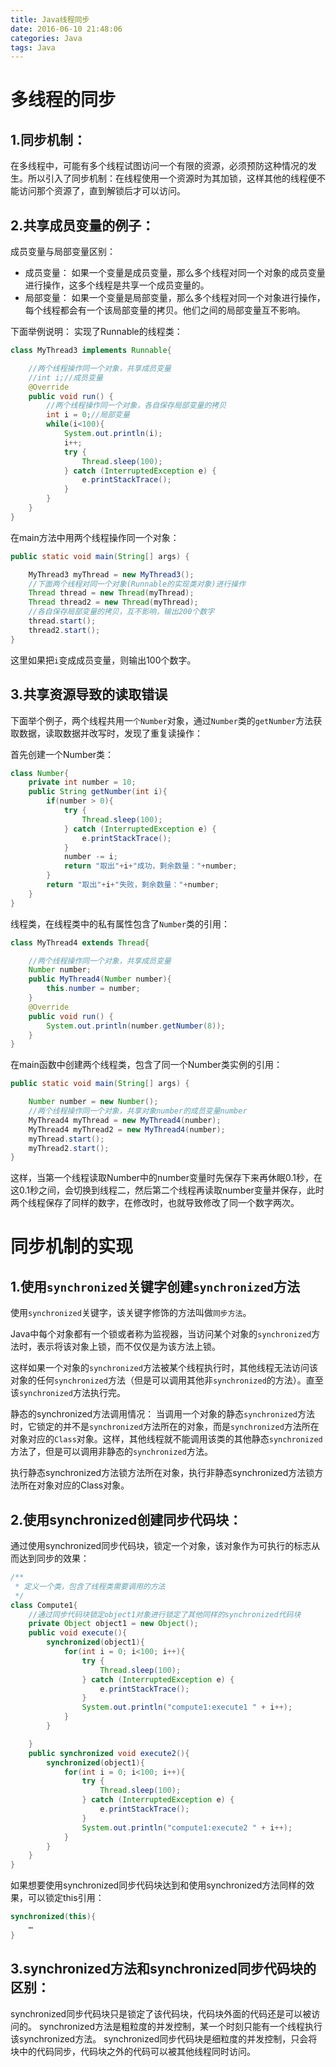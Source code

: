```yaml
---
title: Java线程同步
date: 2016-06-10 21:48:06
categories: Java
tags: Java
---
```



# 多线程的同步
## 1.同步机制：
在多线程中，可能有多个线程试图访问一个有限的资源，必须预防这种情况的发生。所以引入了同步机制：在线程使用一个资源时为其加锁，这样其他的线程便不能访问那个资源了，直到解锁后才可以访问。

<!--more-->
## 2.共享成员变量的例子：
成员变量与局部变量区别：
> 
- 成员变量：
如果一个变量是成员变量，那么多个线程对同一个对象的成员变量进行操作，这多个线程是共享一个成员变量的。
- 局部变量：
如果一个变量是局部变量，那么多个线程对同一个对象进行操作，每个线程都会有一个该局部变量的拷贝。他们之间的局部变量互不影响。

下面举例说明：
实现了Runnable的线程类：
```java
class MyThread3 implements Runnable{

    //两个线程操作同一个对象，共享成员变量
    //int i;//成员变量
    @Override
    public void run() {
        //两个线程操作同一个对象，各自保存局部变量的拷贝
        int i = 0;//局部变量
        while(i<100){
            System.out.println(i);
            i++;
            try {
                Thread.sleep(100);
            } catch (InterruptedException e) {
                e.printStackTrace();
            }
        }
    }
}
```
在main方法中用两个线程操作同一个对象：
```java
public static void main(String[] args) {

    MyThread3 myThread = new MyThread3();
    //下面两个线程对同一个对象(Runnable的实现类对象)进行操作
    Thread thread = new Thread(myThread);
    Thread thread2 = new Thread(myThread);
    //各自保存局部变量的拷贝，互不影响，输出200个数字
    thread.start();
    thread2.start();
}
```
这里如果把`i`变成成员变量，则输出100个数字。

## 3.共享资源导致的读取错误
下面举个例子，两个线程共用一`个Number`对象，通过`Number`类的`getNumber`方法获取数据，读取数据并改写时，发现了重复读操作：

首先创建一个Number类：
```java
class Number{
    private int number = 10;
    public String getNumber(int i){
        if(number > 0){
            try {
                Thread.sleep(100);
            } catch (InterruptedException e) {
                e.printStackTrace();
            }
            number -= i;
            return "取出"+i+"成功，剩余数量："+number;
        }
        return "取出"+i+"失败，剩余数量："+number;
    }
}
```
线程类，在线程类中的私有属性包含了`Number`类的引用：
```java
class MyThread4 extends Thread{

    //两个线程操作同一个对象，共享成员变量
    Number number;
    public MyThread4(Number number){
        this.number = number;
    }
    @Override
    public void run() {
        System.out.println(number.getNumber(8));
    }
}
```
在main函数中创建两个线程类，包含了同一个Number类实例的引用：
```java
public static void main(String[] args) {

    Number number = new Number();
    //两个线程操作同一个对象，共享对象number的成员变量number
    MyThread4 myThread = new MyThread4(number);
    MyThread4 myThread2 = new MyThread4(number);
    myThread.start();
    myThread2.start();
}
```
这样，当第一个线程读取Number中的number变量时先保存下来再休眠0.1秒，在这0.1秒之间，会切换到线程二，然后第二个线程再读取number变量并保存，此时两个线程保存了同样的数字，在修改时，也就导致修改了同一个数字两次。



# 同步机制的实现

## 1.使用`synchronized`关键字创建`synchronized`方法
使用`synchronized`关键字，该关键字修饰的方法叫做`同步方法`。

Java中每个对象都有一个锁或者称为监视器，当访问某个对象的`synchronized`方法时，表示将该对象上锁，而不仅仅是为该方法上锁。

这样如果一个对象的`synchronized`方法被某个线程执行时，其他线程无法访问该对象的任何`synchronized`方法（但是可以调用其他非`synchronized`的方法）。直至该`synchronized`方法执行完。

静态的synchronized方法调用情况：
当调用一个对象的静态`synchronized`方法时，它锁定的并不是`synchronized`方法所在的对象，而是`synchronized`方法所在对象对应的`Class`对象。这样，其他线程就不能调用该类的其他静态`synchronized`方法了，但是可以调用非静态的`synchronized`方法。

执行静态synchronized方法锁方法所在对象，执行非静态synchronized方法锁方法所在对象对应的Class对象。

## 2.使用synchronized创建同步代码块：
通过使用synchronized同步代码块，锁定一个对象，该对象作为可执行的标志从而达到同步的效果：
```java
/**
 * 定义一个类，包含了线程类需要调用的方法
 */
class Compute1{
    //通过同步代码块锁定object1对象进行锁定了其他同样的synchronized代码块
    private Object object1 = new Object();
    public void execute(){
        synchronized(object1){
            for(int i = 0; i<100; i++){
                try {
                    Thread.sleep(100);
                } catch (InterruptedException e) {
                    e.printStackTrace();
                }
                System.out.println("compute1:execute1 " + i++);
            }
        }

    }
    public synchronized void execute2(){
        synchronized(object1){
            for(int i = 0; i<100; i++){
                try {
                    Thread.sleep(100);
                } catch (InterruptedException e) {
                    e.printStackTrace();
                }
                System.out.println("compute1:execute2 " + i++);
            }
        }
    }
}
```

如果想要使用synchronized同步代码块达到和使用synchronized方法同样的效果，可以锁定this引用：
```java
synchronized(this){
    …
}
```

## 3.synchronized方法和synchronized同步代码块的区别：
> 
synchronized同步代码块只是锁定了该代码块，代码块外面的代码还是可以被访问的。
synchronized方法是粗粒度的并发控制，某一个时刻只能有一个线程执行该synchronized方法。
synchronized同步代码块是细粒度的并发控制，只会将块中的代码同步，代码块之外的代码可以被其他线程同时访问。
